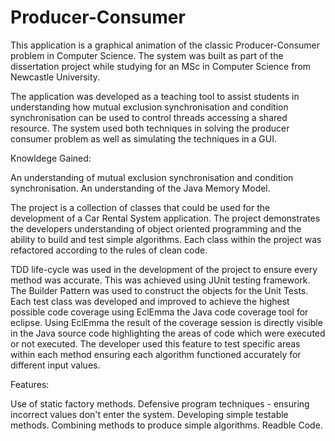 # Producer-Consumer

This application is a graphical animation of the classic Producer-Consumer problem in Computer Science. The system was built as part of the dissertation project while studying for an MSc in Computer Science from Newcastle University.

The application was developed as a teaching tool to assist students in understanding how mutual exclusion synchronisation and condition
synchronisation can be used to control threads accessing a shared resource. The system used both techniques in solving the producer consumer problem as well as simulating the techniques in a GUI.

Knowldege Gained:


An understanding of mutual exclusion synchronisation and condition synchronisation.
An understanding of the Java Memory Model.

The project is a collection of classes that could be used for the development of a Car Rental System application. The project demonstrates the developers understanding of object oriented programming and the ability to build and test simple algorithms. Each class within the project was refactored according to the rules of clean code.

TDD life-cycle was used in the development of the project to ensure every method was accurate. This was achieved using JUnit testing framework. The Builder Pattern was used to construct the objects for the Unit Tests. Each test class was developed and improved to achieve the highest possible code coverage using EclEmma the Java code coverage tool for eclipse. Using EclEmma the result of the coverage session is directly visible in the Java source code highlighting the areas of code which were executed or not executed. The developer used this feature to test specific areas within each method ensuring each algorithm functioned accurately for different input values.

Features:

Use of static factory methods.
Defensive program techniques - ensuring incorrect values don't enter the system.
Developing simple testable methods.
Combining methods to produce simple algorithms.
Readble Code.
